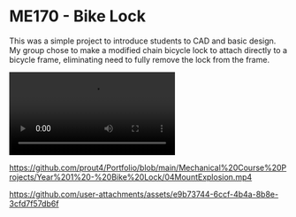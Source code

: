 # ME170 - Bike Lock

This was a simple project to introduce students to CAD and basic design.
My group chose to make a modified chain bicycle lock to attach directly to a bicycle frame, eliminating need to fully remove the lock from the frame.

![Assembly Explosion](/../main/Mechanical%20Course%20Projects/Year%201%20-%20Bike%20Lock/04MountExplosion.mp4)

https://github.com/prout4/Portfolio/blob/main/Mechanical%20Course%20Projects/Year%201%20-%20Bike%20Lock/04MountExplosion.mp4

https://github.com/user-attachments/assets/e9b73744-6ccf-4b4a-8b8e-3cfd7f57db6f


